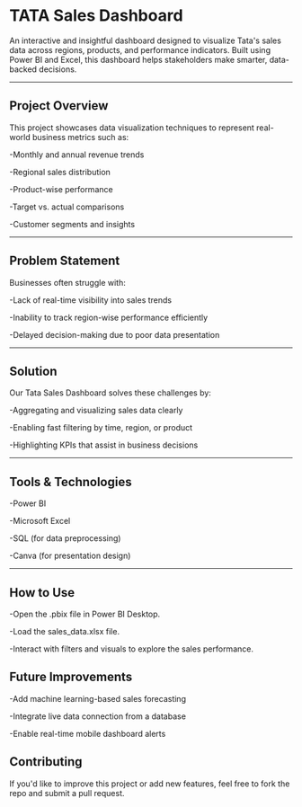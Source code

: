 # TATA Sales Dashboard
An interactive and insightful dashboard designed to visualize Tata's sales data across regions, products, and performance indicators. Built using Power BI and Excel, this dashboard helps stakeholders make smarter, data-backed decisions.

---

## Project Overview
This project showcases data visualization techniques to represent real-world business metrics such as:

-Monthly and annual revenue trends

-Regional sales distribution

-Product-wise performance

-Target vs. actual comparisons

-Customer segments and insights

---

## Problem Statement
Businesses often struggle with:

-Lack of real-time visibility into sales trends

-Inability to track region-wise performance efficiently

-Delayed decision-making due to poor data presentation

---

## Solution
Our Tata Sales Dashboard solves these challenges by:

-Aggregating and visualizing sales data clearly

-Enabling fast filtering by time, region, or product

-Highlighting KPIs that assist in business decisions

---

## Tools & Technologies
-Power BI

-Microsoft Excel

-SQL (for data preprocessing)

-Canva (for presentation design)

---

## How to Use
-Open the .pbix file in Power BI Desktop.

-Load the sales_data.xlsx file.

-Interact with filters and visuals to explore the sales performance.

## Future Improvements
-Add machine learning-based sales forecasting

-Integrate live data connection from a database

-Enable real-time mobile dashboard alerts

## Contributing
If you'd like to improve this project or add new features, feel free to fork the repo and submit a pull request.
